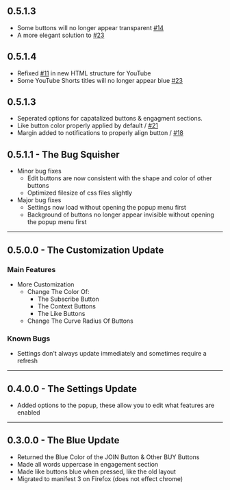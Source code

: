 ## 0.5.1.3
* Some buttons will no longer appear transparent [#14](https://github.com/DamienDavisNeff/RedSubscribeButton/issues/14)
* A more elegant solution to [#23](https://github.com/DamienDavisNeff/RedSubscribeButton/issues/23)

## 0.5.1.4
* Refixed [#11](https://github.com/DamienDavisNeff/RedSubscribeButton/issues/11) in new HTML structure for YouTube
* Some YouTube Shorts titles will no longer appear blue [#23](https://github.com/DamienDavisNeff/RedSubscribeButton/issues/23)

## 0.5.1.3
* Seperated options for capatalized buttons & engagment sections. 
* Like button color properly applied by default / [#21](https://github.com/DamienDavisNeff/RedSubscribeButton/issues/21)
* Margin added to notifications to properly align button / [#18](https://github.com/DamienDavisNeff/RedSubscribeButton/issues/18)

## 0.5.1.1 - The Bug Squisher
* Minor bug fixes
    * Edit buttons are now consistent with the shape and color of other buttons
    * Optimized filesize of css files slightly
* Major bug fixes
    * Settings now load without opening the popup menu first
    * Background of buttons no longer appear invisible without opening the popup menu first

***
## 0.5.0.0 - The Customization Update

### Main Features
* More Customization
    * Change The Color Of:
        * The Subscribe Button
        * The Context Buttons
        * The Like Buttons
    * Change The Curve Radius Of Buttons

### Known Bugs
* Settings don't always update immediately and sometimes require a refresh

***
## 0.4.0.0 - The Settings Update
* Added options to the popup, these allow you to edit what features are enabled

***
## 0.3.0.0 - The Blue Update
* Returned the Blue Color of the JOIN Button & Other BUY Buttons
* Made all words uppercase in engagement section
* Made like buttons blue when pressed, like the old layout
* Migrated to manifest 3 on Firefox (does not effect chrome)
